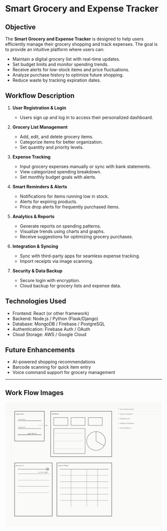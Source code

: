 # Smart Grocery and Expense Tracker

## Objective
The **Smart Grocery and Expense Tracker** is designed to help users efficiently manage their grocery shopping and track expenses. The goal is to provide an intuitive platform where users can:
- Maintain a digital grocery list with real-time updates.
- Set budget limits and monitor spending trends.
- Receive alerts for low-stock items and price fluctuations.
- Analyze purchase history to optimize future shopping.
- Reduce waste by tracking expiration dates.

## Workflow Description
1. **User Registration & Login**
   - Users sign up and log in to access their personalized dashboard.
   
2. **Grocery List Management**
   - Add, edit, and delete grocery items.
   - Categorize items for better organization.
   - Set quantity and priority levels.

3. **Expense Tracking**
   - Input grocery expenses manually or sync with bank statements.
   - View categorized spending breakdown.
   - Set monthly budget goals with alerts.

4. **Smart Reminders & Alerts**
   - Notifications for items running low in stock.
   - Alerts for expiring products.
   - Price drop alerts for frequently purchased items.

5. **Analytics & Reports**
   - Generate reports on spending patterns.
   - Visualize trends using charts and graphs.
   - Receive suggestions for optimizing grocery purchases.

6. **Integration & Syncing**
   - Sync with third-party apps for seamless expense tracking.
   - Import receipts via image scanning.
   
7. **Security & Data Backup**
   - Secure login with encryption.
   - Cloud backup for grocery lists and expense data.

## Technologies Used
- Frontend: React (or other framework)
- Backend: Node.js / Python (Flask/Django)
- Database: MongoDB / Firebase / PostgreSQL
- Authentication: Firebase Auth / OAuth
- Cloud Storage: AWS / Google Cloud

## Future Enhancements
- AI-powered shopping recommendations
- Barcode scanning for quick item entry
- Voice command support for grocery management

---
  

## Work Flow Images

![Layout Image](./pen-paper-wireframe.svg)
